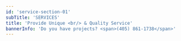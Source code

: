```yaml
---
id: 'service-section-01'
subTitle: 'SERVICES'
title: 'Provide Unique <br/> & Quality Service'
bannerInfo: 'Do you have projects? <span>(405) 861-1738</span>'
---
```

